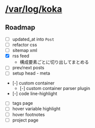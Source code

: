 # [/var/log/koka](https://koka831.github.io/)

## Roadmap

- [ ] updated_at into `Post`
- [ ] refactor css
- [ ] sitemap xml
- [x] rss feed
  - 構成要素ごとに切り出してまとめる
- [ ] prev/next posts
- [ ] setup head - meta
- [-] custom container
  - [-] custom container parser plugin
- [-] code line-highlight
- [ ] tags page
- [ ] hover variable highlight
- [ ] hover footnotes
- [ ] project page
